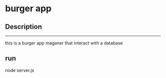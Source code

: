 # burger app
## Description
-------------------
<p>this is a burger app maganer that interact with a database</p>

## run
node server.js
